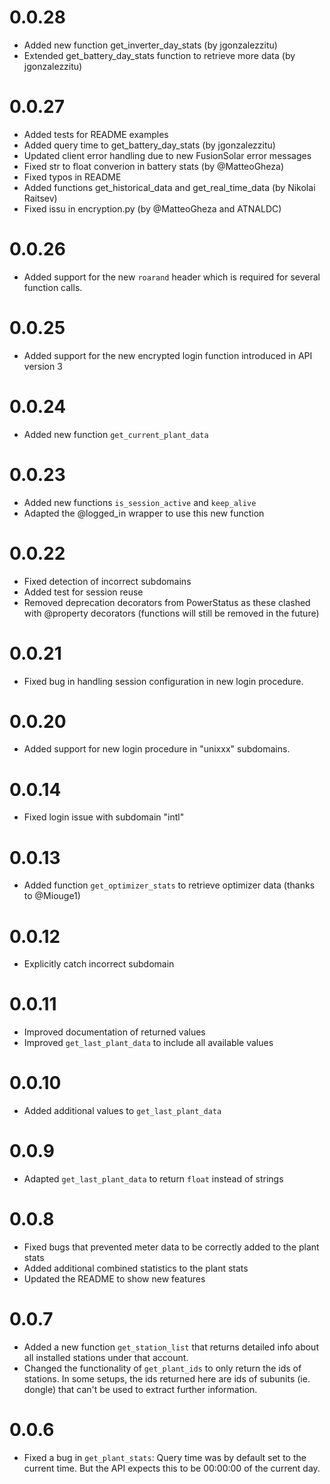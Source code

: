 # 0.0.28

  * Added new function get_inverter_day_stats (by jgonzalezzitu)
  * Extended get_battery_day_stats function to retrieve more data (by jgonzalezzitu)

# 0.0.27

  * Added tests for README examples
  * Added query time to get_battery_day_stats (by jgonzalezzitu)
  * Updated client error handling due to new FusionSolar error messages
  * Fixed str to float converion in battery stats (by @MatteoGheza)
  * Fixed typos in README
  * Added functions get_historical_data and get_real_time_data (by Nikolai Raitsev)
  * Fixed issu in encryption.py (by @MatteoGheza and ATNALDC)

# 0.0.26

  * Added support for the new `roarand` header which is required for several function calls.

# 0.0.25

  * Added support for the new encrypted login function introduced in API version 3

# 0.0.24

  * Added new function `get_current_plant_data`

# 0.0.23

  * Added new functions `is_session_active` and `keep_alive`
  * Adapted the @logged_in wrapper to use this new function

# 0.0.22

  * Fixed detection of incorrect subdomains
  * Added test for session reuse
  * Removed deprecation decorators from PowerStatus as these clashed with @property 
    decorators (functions will still be removed in the future)

# 0.0.21

  * Fixed bug in handling session configuration in new login procedure.

# 0.0.20

  * Added support for new login procedure in "unixxx" subdomains.

# 0.0.14

  * Fixed login issue with subdomain "intl"

# 0.0.13

  * Added function `get_optimizer_stats` to retrieve optimizer data (thanks to @Miouge1)

# 0.0.12

  * Explicitly catch incorrect subdomain

# 0.0.11

  * Improved documentation of returned values
  * Improved `get_last_plant_data` to include all available values

# 0.0.10

  * Added additional values to `get_last_plant_data`

# 0.0.9

  * Adapted `get_last_plant_data` to return `float` instead of strings

# 0.0.8

  * Fixed bugs that prevented meter data to be correctly added to the plant stats
  * Added additional combined statistics to the plant stats
  * Updated the README to show new features

# 0.0.7

  * Added a new function `get_station_list` that returns detailed info about all installed
    stations under that account.
  * Changed the functionality of `get_plant_ids` to only return the ids of stations. In some
    setups, the ids returned here are ids of subunits (ie. dongle) that can't be used to extract
    further information.

# 0.0.6

  * Fixed a bug in `get_plant_stats`: Query time was by default set to the current time.
    But the API expects this to be 00:00:00 of the current day.